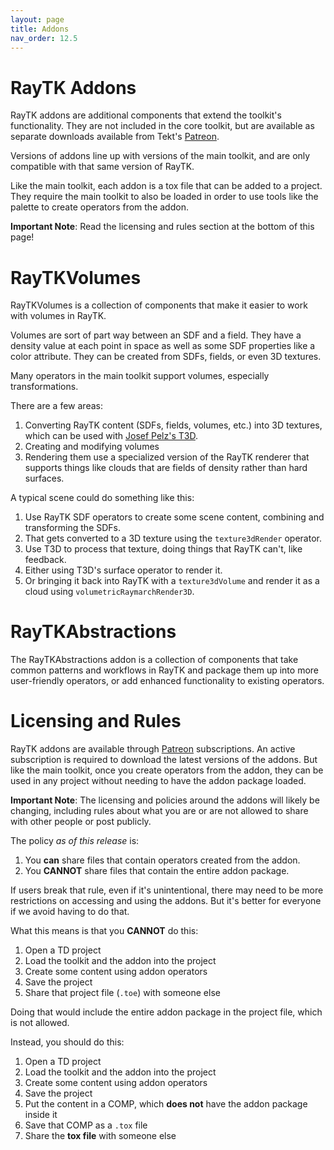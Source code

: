 ```yaml
---
layout: page
title: Addons
nav_order: 12.5
---
```


# RayTK Addons

RayTK addons are additional components that extend the toolkit's functionality. They are not included in the core toolkit, but are available as separate downloads available from Tekt's [Patreon](https://patreon.com/tekt).

Versions of addons line up with versions of the main toolkit, and are only compatible with that same version of RayTK.

Like the main toolkit, each addon is a tox file that can be added to a project. They require the main toolkit to also be loaded in order to use tools like the palette to create operators from the addon.

**Important Note**: Read the licensing and rules section at the bottom of this page!

# RayTKVolumes

RayTKVolumes is a collection of components that make it easier to work with volumes in RayTK.

Volumes are sort of part way between an SDF and a field. They have a density value at each point in space as well as some SDF properties like a color attribute. They can be created from SDFs, fields, or even 3D textures.

Many operators in the main toolkit support volumes, especially transformations.

There are a few areas:

1. Converting RayTK content (SDFs, fields, volumes, etc.) into 3D textures, which can be used with [Josef Pelz's T3D](https://patreon.com/josefpelz).
2. Creating and modifying volumes
3. Rendering them use a specialized version of the RayTK renderer that supports things like clouds that are fields of density rather than hard surfaces.

A typical scene could do something like this:

1. Use RayTK SDF operators to create some scene content, combining and transforming the SDFs.
2. That gets converted to a 3D texture using the `texture3dRender` operator.
3. Use T3D to process that texture, doing things that RayTK can't, like feedback.
4. Either using T3D's surface operator to render it.
5. Or bringing it back into RayTK with a `texture3dVolume` and render it as a cloud using `volumetricRaymarchRender3D`.

# RayTKAbstractions

The RayTKAbstractions addon is a collection of components that take common patterns and workflows in RayTK and package them up into more user-friendly operators, or add enhanced functionality to existing operators.

# Licensing and Rules

RayTK addons are available through [Patreon](https://patreon.com/tekt) subscriptions. An active subscription is required to download the latest versions of the addons. But like the main toolkit, once you create operators from the addon, they can be used in any project without needing to have the addon package loaded.

**Important Note**: The licensing and policies around the addons will likely be changing, including rules about what you are or are not allowed to share with other people or post publicly.

The policy *as of this release* is:

1. You **can** share files that contain operators created from the addon.
2. You **CANNOT** share files that contain the entire addon package.

If users break that rule, even if it's unintentional, there may need to be more restrictions on accessing and using the addons. But it's better for everyone if we avoid having to do that.

What this means is that you **CANNOT** do this:

1. Open a TD project
2. Load the toolkit and the addon into the project
3. Create some content using addon operators
4. Save the project
5. Share that project file (`.toe`) with someone else

Doing that would include the entire addon package in the project file, which is not allowed.

Instead, you should do this:

1. Open a TD project
2. Load the toolkit and the addon into the project
3. Create some content using addon operators
4. Save the project
5. Put the content in a COMP, which **does not** have the addon package inside it
6. Save that COMP as a `.tox` file
7. Share the **tox file** with someone else
